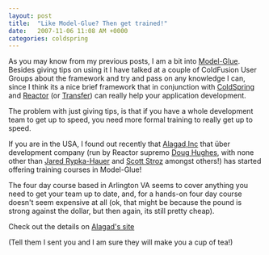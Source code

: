 ```yaml
---
layout: post
title:  "Like Model-Glue? Then get trained!"
date:   2007-11-06 11:08 AM +0000
categories: coldspring
---
```

As you may know from my previous posts, I am a bit into <a href="http://www.model-glue.com/" title="The Model-Glue Framework">Model-Glue</a>. Besides giving tips on using it I have talked at a couple of ColdFusion User Groups about the framework and try and pass on any knowledge I can, since I think its a nice brief framework that in conjunction with <a href="http://www.coldspringframework.org/" title="ColdSpring Framework: Welcome">ColdSpring</a> and <a href="http://www.reactorframework.org/" title="Reactor Framework - Trac">Reactor</a> (or <a href="http://transfer.riaforge.org/" title="Transfer ORM">Transfer</a>) can really help your application development.

The problem with just giving tips, is that if you have a whole development team to get up to speed, you need more formal training to really get up to speed. 

If you are in the USA, I found out recently that <a href="http://www.alagad.com/" title="Alagad: Enterprise ColdFusion and Flex Consulting, Training and Products">Alagad,Inc</a> that über development company (run by Reactor supremo <a href="http://www.alagad.com/go/blog?createdBy=dhughes" title="Alagad: The Alagad Technical Team Blog">Doug Hughes</a>, with none other than <a href="http://www.alagad.com/go/blog?createdBy=jrypkahauer" title="Alagad: The Alagad Technical Team Blog">Jared Rypka-Hauer</a> and <a href="http://www.alagad.com/go/blog?createdBy=sstroz" title="Alagad: The Alagad Technical Team Blog">Scott Stroz</a> amongst others!) has started offering training courses in Model-Glue!

The four day course based in Arlington VA seems to cover anything you need to get your team up to date, and, for a hands-on four day course doesn't seem expensive at all (ok, that might be because the pound is strong against the dollar, but then again, its still pretty cheap).

Check out the details on <a href="http://www.alagad.com/go/training/enterprise-coldfusion/enterprise-coldfusion-with-model-glue" title="Alagad: Enterprise ColdFusion with Model-Glue">Alagad's site</a>

(Tell them I sent you and I am sure they will make you a cup of tea!)